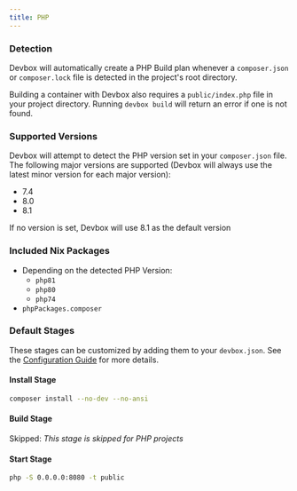 ```yaml
---
title: PHP
---
```


### Detection

Devbox will automatically create a PHP Build plan whenever a `composer.json` or `composer.lock` file is detected in the project's root directory.

Building a container with Devbox also requires a `public/index.php` file in your project directory. Running `devbox build` will return an error if one is not found.

### Supported Versions

Devbox will attempt to detect the PHP version set in your `composer.json` file. The following major versions are supported (Devbox will always use the latest minor version for each major version):

-   7.4
-   8.0
-   8.1

If no version is set, Devbox will use 8.1 as the default version

### Included Nix Packages

-   Depending on the detected PHP Version:
    -   `php81`
    -   `php80`
    -   `php74`
-   `phpPackages.composer`

### Default Stages

These stages can be customized by adding them to your `devbox.json`. See the [Configuration Guide](../configuration.md) for more details.

#### Install Stage

```bash
composer install --no-dev --no-ansi
```

#### Build Stage

Skipped: _This stage is skipped for PHP projects_

#### Start Stage

```bash
php -S 0.0.0.0:8080 -t public
```
